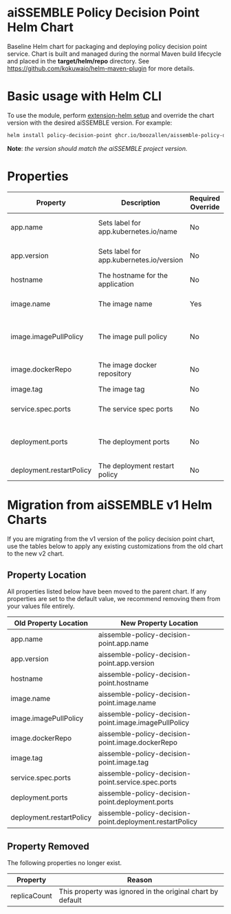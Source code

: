 # aiSSEMBLE Policy Decision Point Helm Chart
Baseline Helm chart for packaging and deploying policy decision point service. Chart is built and managed during the normal Maven build lifecycle and placed in the **target/helm/repo** directory. See https://github.com/kokuwaio/helm-maven-plugin for more details. 

# Basic usage with Helm CLI
To use the module, perform [extension-helm setup](../README.md#leveraging-extensions-helm) and override the chart version with the desired aiSSEMBLE version. For example:
```bash
helm install policy-decision-point ghcr.io/boozallen/aissemble-policy-decision-point-chart --version <AISSEMBLE-VERSION>
```
**Note**: *the version should match the aiSSEMBLE project version.*

# Properties
| Property                      | Description                                 | Required Override | Default                                                                            |
|-------------------------------|---------------------------------------------|-------------------|------------------------------------------------------------------------------------|
| app.name                      | Sets label for app.kubernetes.io/name       | No                | Chart.Name (aissemble-policy-decision-point)                                       |
| app.version                   | Sets label for app.kubernetes.io/version    | No                | Chart.AppVersion (aiSSEMBLE project version)                                       |
| hostname                      | The hostname for the application            | No                | policy-decision-point                                                              |
| image.name                    | The image name                              | Yes               | boozallen/aissemble-policy-decision-point                                          |
| image.imagePullPolicy         | The image pull policy                       | No                | Always (ensures local docker image is pulled, rather than from Nexus repo)         |
| image.dockerRepo              | The image docker repository                 | No                | NB: OSS: update with aissemble docker repository                                   |
| image.tag                     | The image tag                               | No                | Chart.AppVersion                                                                   |
| service.spec.ports            | The service spec ports                      | No                | - name: rest-api <br/>&emsp;&emsp;port: 8080 <br/>&emsp;&emsp;targetPort: 8080     |
| deployment.ports              | The deployment ports                        | No                | - name: http-1 <br/>&emsp;&emsp;containerPort: 8080 <br/>&emsp;&emsp;protocol: TCP |
| deployment.restartPolicy      | The deployment restart policy               | No                | Always                                                                             |

# Migration from aiSSEMBLE v1 Helm Charts
If you are migrating from the v1 version of the policy decision point chart, use the tables below to apply any existing customizations from the old chart to the new v2 chart.

## Property Location
All properties listed below have been moved to the parent chart. If any properties are set to the default value, we recommend removing them from your values file entirely.

| Old Property Location                      | New Property Location                                                   |                                                                                                                                                                       
|--------------------------------------------|-------------------------------------------------------------------------|
| app.name                                   | aissemble-policy-decision-point.app.name                                |                                                                                                                                 
| app.version                                | aissemble-policy-decision-point.app.version                             |                                                                                                                                    
| hostname                                   | aissemble-policy-decision-point.hostname                                |                                                                                                                                                           
| image.name                                 | aissemble-policy-decision-point.image.name                              |                                                                                                                                       
| image.imagePullPolicy                      | aissemble-policy-decision-point.image.imagePullPolicy                   |                                                                                                      
| image.dockerRepo                           | aissemble-policy-decision-point.image.dockerRepo                        |                                                                                                                             
| image.tag                                  | aissemble-policy-decision-point.image.tag                               |                                                                                                                                                             
| service.spec.ports                         | aissemble-policy-decision-point.service.spec.ports                      | 
| deployment.ports                           | aissemble-policy-decision-point.deployment.ports                        | 
| deployment.restartPolicy                   | aissemble-policy-decision-point.deployment.restartPolicy                | 

## Property Removed
The following properties no longer exist.

| Property                                   | Reason                                                          |                                                                                                                                                                       
|--------------------------------------------|-----------------------------------------------------------------|
| replicaCount                               | This property was ignored in the original chart by default      | 

